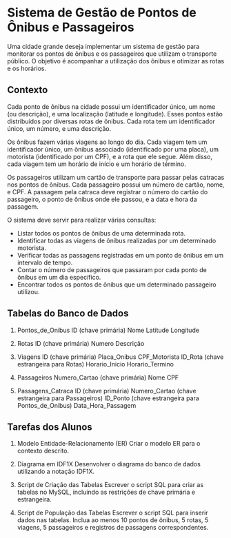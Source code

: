 # Sistema de Gestão de Pontos de Ônibus e Passageiros
Uma cidade grande deseja implementar um sistema de gestão para monitorar os pontos de ônibus e os passageiros que utilizam o transporte público. O objetivo é acompanhar a utilização dos ônibus e otimizar as rotas e os horários.


## Contexto
Cada ponto de ônibus na cidade possui um identificador único, um nome (ou descrição), e uma localização (latitude e longitude). Esses pontos estão distribuídos por diversas rotas de ônibus. Cada rota tem um identificador único, um número, e uma descrição.

Os ônibus fazem várias viagens ao longo do dia. Cada viagem tem um identificador único, um ônibus associado (identificado por uma placa), um motorista (identificado por um CPF), e a rota que ele segue. Além disso, cada viagem tem um horário de início e um horário de término.

Os passageiros utilizam um cartão de transporte para passar pelas catracas nos pontos de ônibus. Cada passageiro possui um número de cartão, nome, e CPF. A passagem pela catraca deve registrar o número do cartão do passageiro, o ponto de ônibus onde ele passou, e a data e hora da passagem.

O sistema deve servir para realizar várias consultas:

- Listar todos os pontos de ônibus de uma determinada rota.
- Identificar todas as viagens de ônibus realizadas por um determinado motorista.
- Verificar todas as passagens registradas em um ponto de ônibus em um intervalo de tempo.
- Contar o número de passageiros que passaram por cada ponto de ônibus em um dia específico.
- Encontrar todos os pontos de ônibus que um determinado passageiro utilizou.


## Tabelas do Banco de Dados
1. Pontos_de_Onibus
ID (chave primária)
Nome
Latitude
Longitude

2. Rotas
ID (chave primária)
Numero
Descrição

3. Viagens
ID (chave primária)
Placa_Onibus
CPF_Motorista
ID_Rota (chave estrangeira para Rotas)
Horario_Inicio
Horario_Termino

4. Passageiros
Numero_Cartao (chave primária)
Nome
CPF

5. Passagens_Catraca
ID (chave primária)
Numero_Cartao (chave estrangeira para Passageiros)
ID_Ponto (chave estrangeira para Pontos_de_Onibus)
Data_Hora_Passagem


## Tarefas dos Alunos

1. Modelo Entidade-Relacionamento (ER)
Criar o modelo ER para o contexto descrito.

2. Diagrama em IDF1X
Desenvolver o diagrama do banco de dados utilizando a notação IDF1X.

3. Script de Criação das Tabelas
Escrever o script SQL para criar as tabelas no MySQL, incluindo as restrições de chave primária e estrangeira.

4. Script de População das Tabelas
Escrever o script SQL para inserir dados nas tabelas. Inclua ao menos 10 pontos de ônibus, 5 rotas, 5 viagens, 5 passageiros e registros de passagens correspondentes.